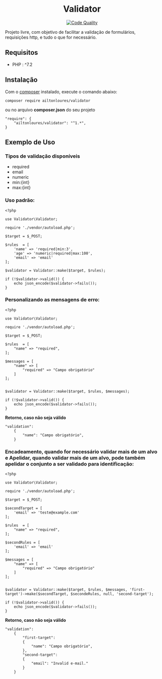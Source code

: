  <h1 align="center"> Validator </h1>
 
<span align="center">  
    
[![Code Quality](https://www.code-inspector.com/project/10166/score/svg)](https://frontend.code-inspector.com/public/project/10166/validator/dashboard)

</span>

Projeto livre, com objetivo de facilitar a validação de formulários, requisições http, e tudo o que for necessário.

## Requisitos

- PHP : ^7.2

## Instalação

Com o [composer](https://getcomposer.org/) instalado, execute o comando abaixo:

```
composer require ailtonloures/validator
```

ou no arquivo **composer.json** do seu projeto

```
"require": {
    "ailtonloures/validator": "^1.*",
}
```

## Exemplo de Uso

### Tipos de validação disponíveis

- required
- email
- numeric
- min:{int}
- max:{int}

### Uso padrão:

```[php]
<?php

use Validator\Validator;

require './vendor/autoload.php';

$target = $_POST;

$rules  = [
    'name' => 'required|min:3',
    'age' => 'numeric|required|max:100',
    'email' => 'email'
];

$validator = Validator::make($target, $rules);

if (!$validator->valid()) {
    echo json_encode($validator->fails());
}

```

### Personalizando as mensagens de erro:

```[php]
<?php

use Validator\Validator;

require './vendor/autoload.php';

$target = $_POST;

$rules  = [
    "name" => "required",
];

$messages = [
    "name" => [
        "required" => "Campo obrigatório"
    ]
];


$validator = Validator::make($target, $rules, $messages);

if (!$validator->valid()) {
    echo json_encode($validator->fails());
}

```

**Retorno, caso não seja válido**

```
"validation": 
    {
        "name": "Campo obrigatório",
    }
```

### Encadeamento, quando for necessário validar mais de um alvo e Apelidar, quando validar mais de um alvo, pode também apelidar o conjunto a ser validado para identificação:

```[php]
<?php

use Validator\Validator;

require './vendor/autoload.php';

$target = $_POST;

$secondTarget = [
    'email' => 'teste@example.com'
];

$rules  = [
    "name" => "required",
];

$secondRules = [
    'email' => 'email'
];

$messages = [
    "name" => [
        "required" => "Campo obrigatório"
    ]
];


$validator = Validator::make($target, $rules, $messages, 'first-target')->make($secondTarget, $secondeRules, null, 'second-target');

if (!$validator->valid()) {
    echo json_encode($validator->fails());
}

```

**Retorno, caso não seja válido**

```
"validation": 
    {
        "first-target": 
        {
            "name": "Campo obrigatório",
        },
        "second-target": 
        {
            "email": "Invalid e-mail."
        }
    }
```

